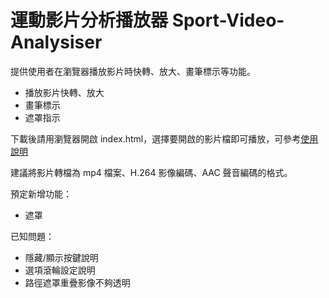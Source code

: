 # 運動影片分析播放器 Sport-Video-Analysiser
提供使用者在瀏覽器播放影片時快轉、放大、畫筆標示等功能。

* 播放影片快轉、放大
* 畫筆標示
* 遮罩指示

下載後請用瀏覽器開啟 index.html，選擇要開啟的影片檔即可播放，可參考[使用說明](https://github.com/ottokang/Sport-Video-Analysiser/wiki/%E4%BD%BF%E7%94%A8%E8%AA%AA%E6%98%8E "運動影片分析播放器使用說明")

建議將影片轉檔為 mp4 檔案、H.264 影像編碼、AAC 聲音編碼的格式。

預定新增功能：
* 遮罩

已知問題：
* 隱藏/顯示按鍵說明
* 選項滾輪設定說明
* 路徑遮罩重疊影像不夠透明